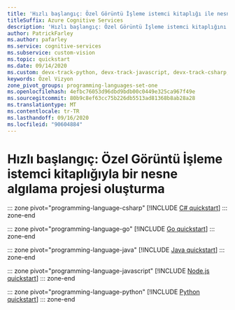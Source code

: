 ```yaml
---
title: 'Hızlı başlangıç: Özel Görüntü İşleme istemci kitaplığı ile nesne algılama'
titleSuffix: Azure Cognitive Services
description: 'Hızlı başlangıç: Özel Görüntü İşleme istemci kitaplığını kullanarak bir nesne algılama projesi oluşturun, Etiketler ekleyin, görüntüler yükleyin, projenize eğitme yapın ve nesneleri algılayın.'
author: PatrickFarley
ms.author: pafarley
ms.service: cognitive-services
ms.subservice: custom-vision
ms.topic: quickstart
ms.date: 09/14/2020
ms.custom: devx-track-python, devx-track-javascript, devx-track-csharp, cog-serv-seo-aug-2020
keywords: Özel Vizyon
zone_pivot_groups: programming-languages-set-one
ms.openlocfilehash: 4efbc76053d96dbd9bdb00c0449e325ca967f49e
ms.sourcegitcommit: 80b9c8ef63cc75b226db5513ad81368b8ab28a28
ms.translationtype: MT
ms.contentlocale: tr-TR
ms.lasthandoff: 09/16/2020
ms.locfileid: "90604884"
---
```

# <a name="quickstart-create-an-object-detection-project-with-the-custom-vision-client-library"></a>Hızlı başlangıç: Özel Görüntü İşleme istemci kitaplığıyla bir nesne algılama projesi oluşturma

::: zone pivot="programming-language-csharp"
[!INCLUDE [C# quickstart](../includes/quickstarts/csharp-tutorial-od.md)]
::: zone-end

::: zone pivot="programming-language-go"
[!INCLUDE [Go quickstart](../includes/quickstarts/go-tutorial-object-detection.md)]
::: zone-end

::: zone pivot="programming-language-java"
[!INCLUDE [Java quickstart](../includes/quickstarts/java-tutorial-od.md)]
::: zone-end

::: zone pivot="programming-language-javascript"
[!INCLUDE [Node.js quickstart](../includes/quickstarts/node-tutorial-object-detection.md)]
::: zone-end

::: zone pivot="programming-language-python"
[!INCLUDE [Python quickstart](../includes/quickstarts/python-tutorial-od.md)]
::: zone-end
